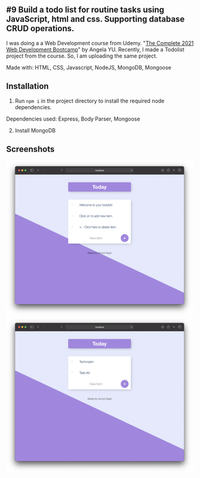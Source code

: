 ## #9 Build a todo list for routine tasks using JavaScript, html and css. Supporting database CRUD operations.

I was doing a a Web Development course from Udemy. "[The Complete 2021 Web Development Bootcamp](https://www.udemy.com/course/the-complete-web-development-bootcamp/)" by Angela YU. Recently, I made a Todolist project from the course. So, I am uploading the same project. 

Made with: HTML, CSS, Javascript, NodeJS, MongoDB, Mongoose

## Installation

1. Run `npm i` in the project directory to install the required node dependencies.

Dependencies used: Express, Body Parser, Mongoose

2. Install MongoDB 

## Screenshots
<img src="https://github.com/anmolkapil/technojam-task/blob/main/task_9/images/todolist.png" width="500">
<img src="https://github.com/anmolkapil/technojam-task/blob/main/task_9/images/todolist2.png" width="500">
